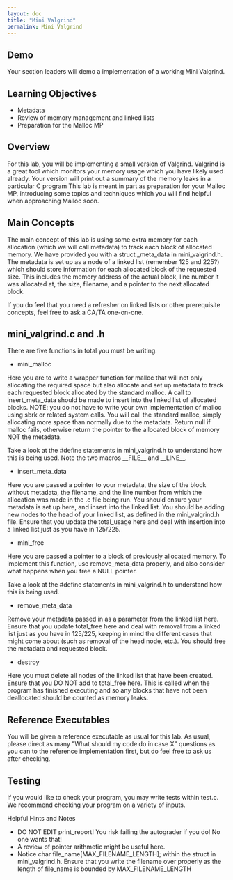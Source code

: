 ```yaml
---
layout: doc
title: "Mini Valgrind"
permalink: Mini Valgrind
---
```


## Demo

Your section leaders will demo a implementation of a working Mini Valgrind.

## Learning Objectives

*   Metadata
*   Review of memory management and linked lists
*   Preparation for the Malloc MP

## Overview

For this lab, you will be implementing a small version of Valgrind. Valgrind is a great tool which monitors your memory usage which you have likely used already. Your version will print out a summary of the memory leaks in a particular C program This lab is meant in part as preparation for your Malloc MP, introducing some topics and techniques which you will find helpful when approaching Malloc soon.

## Main Concepts

The main concept of this lab is using some extra memory for each allocation (which we will call metadata) to track each block of allocated memory. We have provided you with a struct _meta_data in mini_valgrind.h. The metadata is set up as a node of a linked list (remember 125 and 225?) which should store information for each allocated block of the requested size. This includes the memory address of the actual block, line number it was allocated at, the size, filename, and a pointer to the next allocated block.

If you do feel that you need a refresher on linked lists or other prerequisite concepts, feel free to ask a CA/TA one-on-one.

## mini_valgrind.c and .h

There are five functions in total you must be writing.

* mini_malloc

Here you are to write a wrapper function for malloc that will not only allocating the required space but also allocate and set up metadata to track each requested block allocated by the standard malloc. A call to insert_meta_data should be made to insert into the linked list of allocated blocks.  NOTE: you do not have to write your own implementation of malloc using sbrk or related system calls. You will call the standard malloc, simply allocating more space than normally due to the metadata. Return null if malloc fails, otherwise return the pointer to the allocated block of memory NOT the metadata. 

Take a look at the #define statements in mini_valgrind.h to understand how this is being used. Note the two macros \_\_FILE\_\_ and \_\_LINE\_\_. 

* insert_meta_data

Here you are passed a pointer to your metadata, the size of the block without metadata, the filename, and the line number from which the allocation was made in the .c file being run. You should ensure your metadata is set up here, and insert into the linked list. You should be adding new nodes to the head of your linked list, as defined in the mini_valgrind.h file. Ensure that you update the total_usage here and deal with insertion into a linked list just as you have in 125/225. 

* mini_free

Here you are passed a pointer to a block of previously allocated memory. To implement this function, use remove_meta_data properly, and also consider what happens when you free a NULL pointer.

Take a look at the #define statements in mini_valgrind.h to understand how this is being used.

* remove_meta_data

Remove your metadata passed in as a parameter from the linked list here. Ensure that you update total_free here and deal with removal from a linked list just as you have in 125/225, keeping in mind the different cases that might come about (such as removal of the head node, etc.). You should free the metadata and requested block.

* destroy

Here you must delete all nodes of the linked list that have been created. Ensure that you DO NOT add to total_free here. This is called when the program has finished executing and so any blocks that have not been deallocated should be counted as memory leaks.

## Reference Executables

You will be given a reference executable as usual for this lab. As usual, please direct as many "What should my code do in case X" questions as you can to the reference implementation first, but do feel free to ask us after checking.

## Testing
If you would like to check your program, you may write tests within test.c. We recommend checking your program on a variety of inputs.

Helpful Hints and Notes

*   DO NOT EDIT print_report! You risk failing the autograder if you do! No one wants that!
*   A review of pointer arithmetic might be useful here.
*   Notice char file_name[MAX_FILENAME_LENGTH]; within the struct in mini_valgrind.h. Ensure that you write the filename over properly as the length of file_name is bounded by MAX_FILENAME_LENGTH
